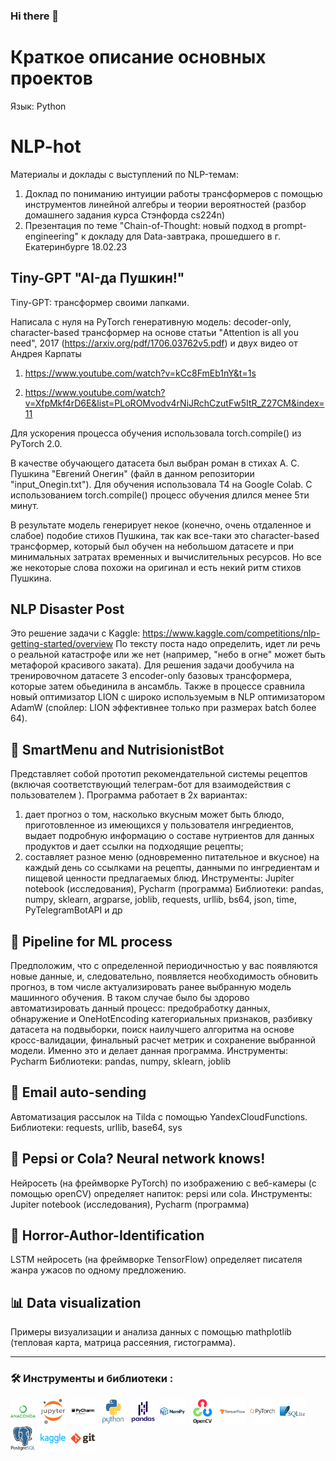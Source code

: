### Hi there 👋

<!--
**lenaptv/lenaptv** is a ✨ _special_ ✨ repository because its `README.md` (this file) appears on your GitHub profile.

Here are some ideas to get you started:

- 🔭 I’m currently working on ...
- 🌱 I’m currently learning ...
- 👯 I’m looking to collaborate on ...
- 🤔 I’m looking for help with ...
- 💬 Ask me about ...
- 📫 How to reach me: ...
- 😄 Pronouns: ...
- ⚡ Fun fact: ...
-->
# Краткое описание основных проектов
Язык: Python

# NLP-hot
Материалы и доклады с выступлений по NLP-темам:

1) Доклад по пониманию интуиции работы трансформеров с помощью инструментов линейной алгебры и теории вероятностей (разбор домашнего задания курса Стэнфорда cs224n)
2) Презентация по теме "Chain-of-Thought: новый подход в prompt-engineering" к докладу для Data-завтрака, прошедшего в г. Екатеринбурге 18.02.23 

## Tiny-GPT "AI-да Пушкин!"
Tiny-GPT: трансформер своими лапками. 

Написала  с нуля на PyTorch генеративную модель: decoder-only, character-based трансформер на основе статьи "Attention is all you need", 2017
(https://arxiv.org/pdf/1706.03762v5.pdf)
и двух видео от Андрея Карпаты
1) https://www.youtube.com/watch?v=kCc8FmEb1nY&t=1s

2) https://www.youtube.com/watch?v=XfpMkf4rD6E&list=PLoROMvodv4rNiJRchCzutFw5ItR_Z27CM&index=11

Для ускорения процесса обучения использовала torch.compile() из PyTorch 2.0.

В качестве обучающего датасета был выбран роман в стихах А. С. Пушкина "Евгений Онегин" (файл в данном репозитории "input_Onegin.txt").
Для обучения использовала Т4 на Google Colab. С использованием torch.compile() процесс обучения длился менее 5ти минут.

В результате модель генерирует некое (конечно, очень отдаленное и слабое) подобие стихов Пушкина, так как все-таки это character-based трансформер, который был обучен на небольшом датасете и при минимальных затратах временных и вычислительных ресурсов.
Но все же некоторые слова похожи на оригинал и есть некий ритм стихов Пушкина.

## NLP Disaster Post

Это решение задачи с Kaggle: https://www.kaggle.com/competitions/nlp-getting-started/overview
По тексту поста надо определить, идет ли речь о реальной катастрофе или же нет (например, "небо в огне" может быть метафорой красивого заката).
Для решения задачи дообучила на тренировочном датасете 3 encoder-only базовых трансформера, которые затем обьединила в ансамбль. 
Также в процессе сравнила новый оптимизатор LION с широко используемым в NLP оптимизатором AdamW (спойлер: LION эффективнее только при размерах batch более 64).

## :fork_and_knife: SmartMenu and NutrisionistBot 
Представляет собой прототип рекомендательной системы рецептов
(включая соответствующий телеграм-бот для взаимодействия с
пользователем ). Программа работает в 2х вариантах:
1) дает прогноз о том, насколько вкусным может быть блюдо, приготовленное из имеющихся у пользователя ингредиентов, выдает
подробную информацию о составе нутриентов для данных продуктов и
дает ссылки на подходящие рецепты;
2) составляет разное меню (одновременно питательное и вкусное) на
каждый день со ссылками на рецепты, данными по ингредиентам и
пищевой ценности предлагаемых блюд. Инструменты: Jupiter notebook (исследования), Pycharm (программа)
Библиотеки: pandas, numpy, sklearn, argparse, joblib, requests, urllib, bs64,
json, time, PyTelegramBotAPI и др

## 🚀 Pipeline for ML process 
Предположим, что с определенной периодичностью у вас появляются
новые данные, и, следовательно, появляется необходимость обновить
прогноз, в том числе актуализировать ранее выбранную модель
машинного обучения. В таком случае было бы здорово автоматизировать данный процесс:
предобработку данных, обнаружение и OneHotEncoding категориальных
признаков, разбивку датасета на подвыборки, поиск наилучшего
алгоритма на основе кросс-валидации, финальный расчет метрик и
сохранение выбранной модели. Именно это и делает данная программа. Инструменты: Pycharm
Библиотеки: pandas, numpy, sklearn, joblib

## :e-mail: Email auto-sending 
Автоматизация рассылок на Tilda с помощью YandexCloudFunctions. Библиотеки: requests, urllib, base64, sys

## :movie_camera: Pepsi or Cola? Neural network knows!
Нейросеть (на фреймворке PyTorch) по изображению с веб-камеры (с
помощью openCV) определяет напиток: pepsi или cola. Инструменты: Jupiter notebook (исследования), Pycharm (программа)

## :ghost: Horror-Author-Identification 
LSTM нейросеть (на фреймворке TensorFlow) определяет писателя жанра ужасов по одному предложению.

## :bar_chart: Data visualization
Примеры визуализации и анализа данных с помощью mathplotlib
(тепловая карта, матрица рассеяния, гистограмма).

---

### :hammer_and_wrench: Инструменты и библиотеки :
<div>
  <img src="https://github.com/devicons/devicon/blob/master/icons/anaconda/anaconda-original-wordmark.svg" title="Anaconda" alt="Anaconda" width="40" height="40"/>&nbsp;
  <img src="https://github.com/devicons/devicon/blob/master/icons/jupyter/jupyter-original-wordmark.svg" title="Jupyter" alt="Jupyter" width="40" height="40"/>&nbsp;
  <img src="https://github.com/devicons/devicon/blob/master/icons/pycharm/pycharm-original-wordmark.svg" title="pycharm" alt="pycharm" width="40" height="40"/>&nbsp;
  <img src="https://github.com/devicons/devicon/blob/master/icons/python/python-original-wordmark.svg" title="python" alt="python" width="40" height="40"/>&nbsp;   
  <img src="https://github.com/devicons/devicon/blob/master/icons/pandas/pandas-original-wordmark.svg" title="Pandas" alt="Pandas" width="40" height="40"/>&nbsp;
  <img src="https://github.com/devicons/devicon/blob/master/icons/numpy/numpy-original-wordmark.svg" title="Numpy" alt="Numpy" width="40" height="40"/>&nbsp;
  <img src="https://github.com/devicons/devicon/blob/master/icons/opencv/opencv-original-wordmark.svg" title="OpenCV" alt="OpenCV" width="40" height="40"/>&nbsp;
 <img src="https://github.com/devicons/devicon/blob/master/icons/tensorflow/tensorflow-original-wordmark.svg" title="tensorflow" alt="tensorflow" width="40" height="40"/>&nbsp; 
 <img src="https://github.com/devicons/devicon/blob/master/icons/pytorch/pytorch-original-wordmark.svg" title="pytorch" alt="pytorch" width="40" height="40"/>&nbsp;
  <img src="https://github.com/devicons/devicon/blob/master/icons/sqlite/sqlite-original-wordmark.svg" title="sqlite" alt="sqlite" width="40" height="40"/>&nbsp;
  <img src="https://github.com/devicons/devicon/blob/master/icons/postgresql/postgresql-original-wordmark.svg" title="postgresql" alt="postgresql" width="40" height="40"/>&nbsp;
  <img src="https://github.com/devicons/devicon/blob/master/icons/kaggle/kaggle-original-wordmark.svg" title="Kaggle" alt="Kaggle" width="40" height="40"/>&nbsp;
  <img src="https://github.com/devicons/devicon/blob/master/icons/git/git-original-wordmark.svg" title="Git" alt="Git" width="40" height="40"/>
</div>
